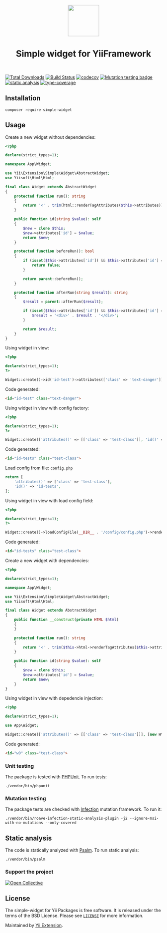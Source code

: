 <p align="center">
    <a href="https://github.com/yii-extension" target="_blank">
        <img src="https://lh3.googleusercontent.com/ehSTPnXqrkk0M3U-UPCjC0fty9K6lgykK2WOUA2nUHp8gIkRjeTN8z8SABlkvcvR-9PIrboxIvPGujPgWebLQeHHgX7yLUoxFSduiZrTog6WoZLiAvqcTR1QTPVRmns2tYjACpp7EQ=w2400" height="100px">
    </a>
    <h1 align="center">Simple widget for YiiFramework</h1>
    <br>
</p>

[![Total Downloads](https://poser.pugx.org/yii-extension/simple-widget/downloads.png)](https://packagist.org/packages/yii-extension/simple-widget)
[![Build Status](https://github.com/yii-extension/simple-widget/workflows/build/badge.svg)](https://github.com/yii-extension/simple-widget/actions?query=workflow%3Abuild)
[![codecov](https://codecov.io/gh/yii-extension/simple-widget/branch/master/graph/badge.svg?token=gaUysTvoUu)](https://codecov.io/gh/yii-extension/simple-widget)
[![Mutation testing badge](https://img.shields.io/endpoint?style=flat&url=https%3A%2F%2Fbadge-api.stryker-mutator.io%2Fgithub.com%2Fyii-extension%2Fsimple-widget%2Fmaster)](https://dashboard.stryker-mutator.io/reports/github.com/yii-extension/simple-widget/master)
[![static analysis](https://github.com/yii-extension/simple-widget/workflows/static%20analysis/badge.svg)](https://github.com/yii-extension/simple-widget/actions?query=workflow%3A%22static+analysis%22)
[![type-coverage](https://shepherd.dev/github/yii-extension/simple-widget/coverage.svg)](https://shepherd.dev/github/yii-extension/simple-widget)


## Installation

```shell
composer require simple-widget
```

## Usage

Create a new widget without dependencies:

```php
<?php

declare(strict_types=1);

namespace App\Widget;

use Yii\Extension\Simple\Widget\AbstractWidget;
use Yiisoft\Html\Html;

final class Widget extends AbstractWidget
{
    protected function run(): string
    {
        return '<' . trim(html::renderTagAttributes($this->attributes)) . '>';
    }

    public function id(string $value): self
    {
        $new = clone $this;
        $new->attributes['id'] = $value;
        return $new;
    }

    protected function beforeRun(): bool
    {
        if (isset($this->attributes['id']) && $this->attributes['id'] === 'beforerun') {
            return false;
        }

        return parent::beforeRun();
    }

    protected function afterRun(string $result): string
    {
        $result = parent::afterRun($result);

        if (isset($this->attributes['id']) && $this->attributes['id'] === 'afterrun') {
            $result = '<div>' . $result . '</div>';
        }

        return $result;
    }
}
```

Using widget in view:
```php
<?php

declare(strict_types=1);
?>

Widget::create()->id('id-test')->attributes(['class' => 'text-danger'])->render();
```

Code generated:
```html
<id="id-test" class="text-danger">
```

Using widget in view with config factory:
```php
<?php

declare(strict_types=1);
?>

Widget::create(['attributes()' => [['class' => 'test-class']], 'id()' => ['id-tests']])->render();
```

Code generated:
```html
<id="id-tests" class="test-class">
```

Load config from file: `config.php`
```php
return [
    'attributes()' => ['class' => 'test-class'],
    'id()' => 'id-tests',
];
```

Using widget in view with load config field:
```php
<?php

declare(strict_types=1);
?>

Widget::create()->loadConfigFile(__DIR__ . '/config/config.php')->render();
```

Code generated:
```html
<id="id-tests" class="test-class">
```

Create a new widget with dependencies:

```php
<?php

declare(strict_types=1);

namespace App\Widget;

use Yii\Extension\Simple\Widget\AbstractWidget;
use Yiisoft\Html\Html;

final class Widget extends AbstractWidget
{
    public function __construct(private HTML $html)
    {
    }

    protected function run(): string
    {
        return '<' . trim($this->html->renderTagAttributes($this->attributes)) . '>';
    }

    public function id(string $value): self
    {
        $new = clone $this;
        $new->attributes['id'] = $value;
        return $new;
    }
}
```

Using widget in view with depedencie injection:
```php
<?php

declare(strict_types=1);

use App\Widget;

Widget::create(['attributes()' => [['class' => 'test-class']]], [new Html()])->id('w0')->render();
```

Code generated:
```html
<id="w0" class="test-class">
```

### Unit testing

The package is tested with [PHPUnit](https://phpunit.de/). To run tests:

```shell
./vendor/bin/phpunit
```

### Mutation testing

The package tests are checked with [Infection](https://infection.github.io/) mutation framework. To run it:

```shell
./vendor/bin/roave-infection-static-analysis-plugin -j2 --ignore-msi-with-no-mutations --only-covered
```

## Static analysis

The code is statically analyzed with [Psalm](https://psalm.dev/docs). To run static analysis:

```shell
./vendor/bin/psalm
```

### Support the project

[![Open Collective](https://img.shields.io/badge/Open%20Collective-sponsor-7eadf1?logo=open%20collective&logoColor=7eadf1&labelColor=555555)](https://opencollective.com/yiisoft)

## License

The simple-widget for Yii Packages is free software. It is released under the terms of the BSD License.
Please see [`LICENSE`](./LICENSE.md) for more information.

Maintained by [Yii Extension](https://github.com/yii-extension).
